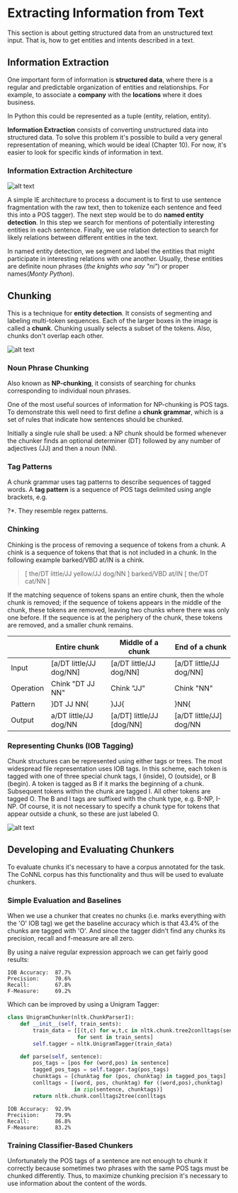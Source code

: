 # Extracting Information from Text

This section is about getting structured data from an unstructured text input. That is, how to get entities and intents described in a text.

## Information Extraction

One important form of information is **structured data**, where there is a regular and predictable organization of entities and relationships. For example, to associate a **company** with the **locations** where it does business.

In Python this could be represented as a tuple (entity, relation, entity).

**Information Extraction** consists of converting unstructured data into structured data. To solve this problem it's possible to build a very general representation of meaning, which would be ideal (Chapter 10). For now, it's easier to look for specific kinds of information in text.

### Information Extraction Architecture

![alt text](http://www.nltk.org/images/ie-architecture.png)

A simple IE architecture to process a document is to first to use sentence fragmentation with the raw text, then to tokenize each sentence and feed this into a POS tagger). The next step would be to do **named entity detection**. In this step we search for mentions of potentially interesting entities in each sentence. Finally, we use relation detection to search for likely relations between different entities in the text.

In named entity detection, we segment and label the entities that might participate in interesting relations with one another. Usually, these entities are definite noun phrases (*the knights who say "ni"*) or proper names(*Monty Python*).

## Chunking

This is a technique for **entity detection**. It consists of segmenting and labeling multi-token sequences. Each of the larger boxes in the image is called a **chunk**. Chunking usually selects a subset of the tokens. Also, chunks don't overlap each other.

![alt text](http://www.nltk.org/images/chunk-segmentation.png)

### Noun Phrase Chunking

Also known as **NP-chunking**, it consists of searching for chunks corresponding to individual noun phrases.

One of the most useful sources of information for NP-chunking is POS tags. To demonstrate this well need to first define a **chunk grammar**, which is a set of rules that indicate how sentences should be chunked. 

Initially a single rule shall be used: a NP chunk should be formed whenever the chunker finds an optional determiner (DT) followed by any number of adjectives (JJ) and then a noun (NN).

### Tag Patterns

A chunk grammar uses tag patterns to describe sequences of tagged words. A **tag pattern** is a sequence of POS tags delimited using angle brackets, e.g. <DT>?<JJ>*<NN>. They resemble regex patterns.

### Chinking

Chinking is the process of removing a sequence of tokens from a chunk. A chink is a sequence of tokens that that is not included in a chunk. In the following example barked/VBD at/IN is a chink.

>[ the/DT little/JJ yellow/JJ dog/NN ] barked/VBD at/IN [ the/DT cat/NN ]

If the matching sequence of tokens spans an entire chunk, then the whole chunk is removed; if the sequence of tokens appears in the middle of the chunk, these tokens are removed, leaving two chunks where there was only one before. If the sequence is at the periphery of the chunk, these tokens are removed, and a smaller chunk remains.

|           | Entire chunk            | Middle of a chunk         | End of a chunk          |
| --------- | ----------------------- | ------------------------- | ----------------------- |
| Input     | [a/DT little/JJ dog/NN] | [a/DT little/JJ dog/NN]   | [a/DT little/JJ dog/NN] |
| Operation | Chink "DT JJ NN"        | Chink "JJ"                | Chink "NN"              |
| Pattern   | }DT JJ NN{              | }JJ{                      | }NN{                    |
| Output    | a/DT little/JJ dog/NN   | [a/DT] little/JJ [dog/NN] | [a/DT little/JJ] dog/NN |

### Representing Chunks (IOB Tagging)

Chunk structures can be represented using either tags or trees. The most widespread file representation uses IOB tags. In this scheme, each token is tagged with one of three special chunk tags, I (inside), O (outside), or B (begin). A token is tagged as B if it marks the beginning of a chunk. Subsequent tokens within the chunk are tagged I. All other tokens are tagged O. The B and I tags are suffixed with the chunk type, e.g. B-NP, I-NP. Of course, it is not necessary to specify a chunk type for tokens that appear outside a chunk, so these are just labeled O.

![alt text](http://www.nltk.org/images/chunk-tagrep.png)

## Developing and Evaluating Chunkers

To evaluate chunks it's necessary to have a corpus annotated for the task. The CoNNL corpus has this functionality and thus will be used to evaluate chunkers.

### Simple Evaluation and Baselines

When we use a chunker that creates no chunks (i.e. marks everything with the 'O' IOB tag) we get the baseline accuracy which is that 43.4% of the chunks are tagged with 'O'. And since the tagger didn't find any chunks its precision, recall and f-measure are all zero.

By using a naive regular expression approach we can get fairly good results:

    IOB Accuracy:  87.7%
    Precision:     70.6%
    Recall:        67.8%
    F-Measure:     69.2%

Which can be improved by using a Unigram Tagger:

```python
class UnigramChunker(nltk.ChunkParserI):
    def __init__(self, train_sents):
        train_data = [[(t,c) for w,t,c in nltk.chunk.tree2conlltags(sent)]
                      for sent in train_sents]
        self.tagger = nltk.UnigramTagger(train_data)

    def parse(self, sentence):
        pos_tags = [pos for (word,pos) in sentence]
        tagged_pos_tags = self.tagger.tag(pos_tags)
        chunktags = [chunktag for (pos, chunktag) in tagged_pos_tags]
        conlltags = [(word, pos, chunktag) for ((word,pos),chunktag)
                     in zip(sentence, chunktags)]
        return nltk.chunk.conlltags2tree(conlltags
```

    IOB Accuracy:  92.9%
    Precision:     79.9%
    Recall:        86.8%
    F-Measure:     83.2%

### Training Classifier-Based Chunkers

Unfortunately the POS tags of a sentence are not enough to chunk it correctly because sometimes two phrases with the same POS tags must be chunked differently. Thus, to maximize chunking precision it's necessary to use information about the content of the words.



